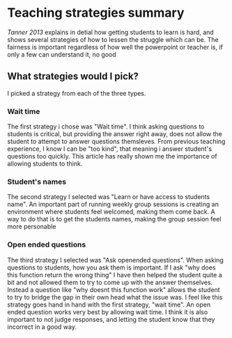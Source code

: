 # Teaching strategies summary

*Tanner 2013* explains in detial how getting students to learn is hard, and shows several strategies of how to lessen the struggle which can be. 
The fairness is important
regardless of how well the powerpoint or teacher is, if only a few can understand it, no good

## What strategies would I pick?

I picked a strategy from each of the three types.

### Wait time

The first strategy i chose was "Wait time". I think asking questions to students is critical, but providing the answer right away, does not allow the student to attempt to answer questions themsleves.
From previous teaching experience, I know I can be "too kind", that meaning i answer student's questions too quickly. This article has really shown me the importance of allowing students to think.

### Student's names

The second strategy I selected was "Learn or have access to students name". An important part of running weekly group sessions is creating an environment where students feel welcomed, making them come back. A way to do that is to get the students names, making the group session feel more personable 

### Open ended questions

The third strategy I selected was "Ask openended questions". When asking questions to students, how you ask them is important. If I ask "why does this function return the wrong thing" I have then helped the student quite a bit and not allowed them to try to come up with the answer themselves. Instead a question like "why doesnt this function work" allows the student to try to bridge the gap in their own head what the issue was.
I feel like this strategy goes hand in hand with the first strategy, "wait time". An open ended question works very best by allowing wait time. I think it is also important to not judge responses, and letting the student know that they incorrect in a good way.
